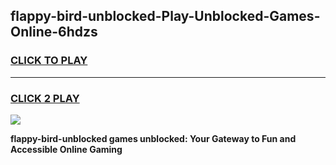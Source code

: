 
## flappy-bird-unblocked-Play-Unblocked-Games-Online-6hdzs
<h3>
<a href="https://premium76.site?title=flappy-bird-unblocked&ref=25A">CLICK TO PLAY</a></h3>
<hr>

<h3>
<a href="https://premium76.site?title=flappy-bird-unblocked&ref=25A">CLICK 2 PLAY</a>
  
</h3>

<a href="https://premium76.site?title=flappy-bird-unblocked&ref=25A"><img src="https://clearcache.store/games.png"></a>


**flappy-bird-unblocked games unblocked: Your Gateway to Fun and Accessible Online Gaming**
